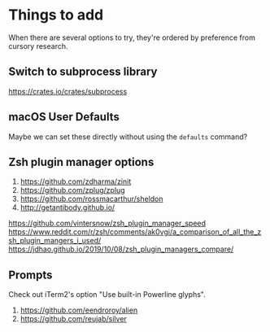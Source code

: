 # Things to add

When there are several options to try, they're ordered by preference from cursory research.

## Switch to subprocess library

https://crates.io/crates/subprocess

## macOS User Defaults

Maybe we can set these directly without using the `defaults` command?

## Zsh plugin manager options

1. https://github.com/zdharma/zinit
1. https://github.com/zplug/zplug
1. https://github.com/rossmacarthur/sheldon
1. http://getantibody.github.io/

https://github.com/vintersnow/zsh_plugin_manager_speed
https://www.reddit.com/r/zsh/comments/ak0vgi/a_comparison_of_all_the_zsh_plugin_mangers_i_used/
https://jdhao.github.io/2019/10/08/zsh_plugin_managers_compare/

## Prompts

Check out iTerm2's option "Use built-in Powerline glyphs".

1. https://github.com/eendroroy/alien
1. https://github.com/reujab/silver
